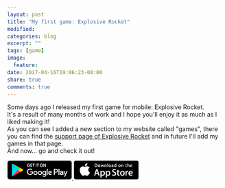 ```yaml
---
layout: post
title: "My first game: Explosive Rocket"
modified:
categories: blog
excerpt: ""
tags: [game]
image:
  feature:
date: 2017-04-16T19:06:23-00:00
share: true
comments: true
---
```


Some days ago I released my first game for mobile: Explosive Rocket.<br>
It's a result of many months of work and I hope you'll enjoy it as much as I liked making it!<br>
As you can see I added a new section to my website called "games", there you can find the [support page of Explosive Rocket](/games/explosive-rocket) and in future I'll add my games in that page.<br>
And now... go and check it out!

<a href="https://play.google.com/store/apps/details?id=com.desno365.explosiverockets">
	<img alt="Get it on Google Play"
		src="/images/google_play_badge.png" />
</a>
<a href="https://itunes.apple.com/app/id1221970675?mt=8">
	<img alt="Download on the App Store"
		src="/images/apple_store_badge.png" />
</a>
